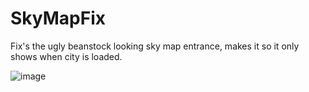 # SkyMapFix
 Fix's the ugly beanstock looking sky map entrance, makes it so it only shows when city is loaded.

![image](https://github.com/SakuraaDevelopment/SkyMapFix/assets/73008150/1f1910f8-8d67-476f-802f-598015ff8030)
